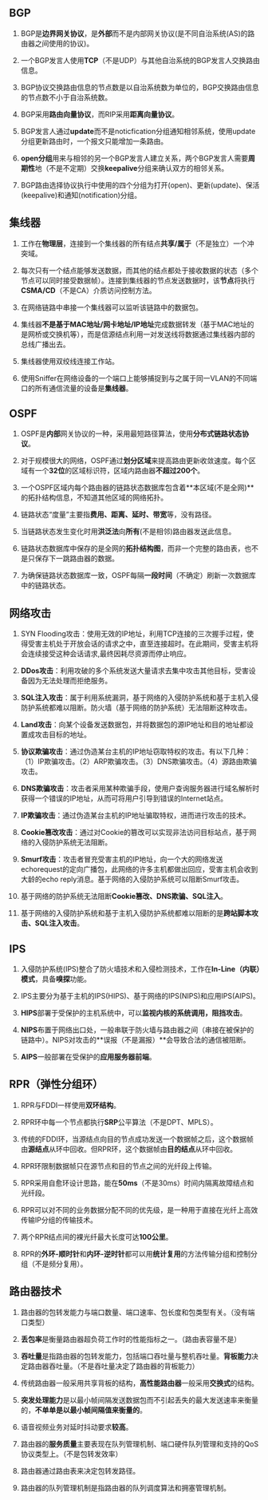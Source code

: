 
## BGP

1.  BGP是**边界网关协议**，是**外部**而不是内部网关协议(是不同自治系统(AS)的路由器之间使用的协议)。

2.  一个BGP发言人使用**TCP**（不是UDP）与其他自治系统的BGP发言人交换路由信息。

3.  BGP协议交换路由信息的节点数是以自治系统数为单位的，BGP交换路由信息的节点数不小于自治系统数。

4.  BGP采用**路由向量协议**，而RIP采用**距离向量协议**。

5.  BGP发言人通过**update**而不是noticfication分组通知相邻系统，使用update分组更新路由时，一个报文只能增加一条路由。

6.  **open分组**用来与相邻的另一个BGP发言人建立关系，两个BGP发言人需要**周期性**地（不是不定期）交换**keepalive**分组来确认双方的相邻关系。

7.  BGP路由选择协议执行中使用的四个分组为打开(open)、更新(update)、保活(keepalive)和通知(notification)分组。

## 集线器

1.  工作在**物理层**，连接到一个集线器的所有结点**共享/属于**（不是独立）一个冲突域。

2.  每次只有一个结点能够发送数据，而其他的结点都处于接收数据的状态（多个节点可以同时接受数据帧）。连接到集线器的节点发送数据时，该**节点**将执行**CSMA/CD**（不是CA）介质访问控制方法。

3.  在网络链路中串接一个集线器可以监听该链路中的数据包。

4.  集线器**不是基于MAC地址/网卡地址/IP地址**完成数据转发（基于MAC地址的是网桥或交换机等），而是信源结点利用一对发送线将数据通过集线器内部的总线广播出去。

5.  集线器使用双绞线连接工作站。

6.  使用Sniffer在网络设备的一个端口上能够捕捉到与之属于同一VLAN的不同端口的所有通信流量的设备是**集线器**。

## OSPF

1.  OSPF是**内部**网关协议的一种，采用最短路径算法，使用**分布式链路状态协议**。

2.  对于规模很大的网络，OSPF通过**划分区域**来提高路由更新收敛速度。每个区域有一个**32位**的区域标识符，区域内路由器**不超过200个**。

3.  一个OSPF区域内每个路由器的链路状态数据库包含着**本区域(不是全网)**的拓扑结构信息，不知道其他区域的网络拓扑。

4.  链路状态“度量”主要指**费用、距离、延时、带宽**等，没有路径。

5.  当链路状态发生变化时用**洪泛法**向**所有**(不是相邻)路由器发送此信息。

6.  链路状态数据库中保存的是全网的**拓扑结构图**，而非一个完整的路由表，也不是只保存下一跳路由器的数据。

7.  为确保链路状态数据库一致，OSPF每隔**一段时间**（不确定）刷新一次数据库中的链路状态。

## 网络攻击

1.  SYN Flooding攻击：使用无效的IP地址，利用TCP连接的三次握手过程，使得受害主机处于开放会话的请求之中，直至连接超时。在此期间，受害主机将会连续接受这种会话请求,最终因耗尽资源而停止响应。

2.  **DDos攻击**：利用攻破的多个系统发送大量请求去集中攻击其他目标，受害设备因为无法处理而拒绝服务。

3.  **SQL注入攻击**：属于利用系统漏洞，基于网络的入侵防护系统和基于主机入侵防护系统都难以阻断。防火墙（基于网络的防护系统）无法阻断这种攻击。

4.  **Land攻击**：向某个设备发送数据包，并将数据包的源IP地址和目的地址都设置成攻击目标的地址。

5.  **协议欺骗攻击**：通过伪造某台主机的IP地址窃取特权的攻击。有以下几种：（1）IP欺骗攻击。（2）ARP欺骗攻击。（3）DNS欺骗攻击。（4）源路由欺骗攻击。

6.  **DNS欺骗攻击**：攻击者采用某种欺骗手段，使用户查询服务器进行域名解析时获得一个错误的IP地址，从而可将用户引导到错误的Internet站点。

7.  **IP欺骗攻击**：通过伪造某台主机的IP地址骗取特权，进而进行攻击的技术。

8.  **Cookie篡改攻击**：通过对Cookie的篡改可以实现非法访问目标站点，基于网络的入侵防护系统无法阻断。

9.  **Smurf攻击**：攻击者冒充受害主机的IP地址，向一个大的网络发送echorequest的定向广播包，此网络的许多主机都做出回应，受害主机会收到大龄的echo reply消息。基于网络的入侵防护系统可以阻断Smurf攻击。

10.  基于网络的防护系统无法阻断**Cookie篡改、DNS欺骗、SQL注入**。

11.  基于网络的入侵防护系统和基于主机入侵防护系统都难以阻断的是**跨站脚本攻击、SQL注入攻击**。

## IPS

1. 入侵防护系统(IPS)整合了防火墙技术和入侵检测技术，工作在**In-Line（内联）模式**，具备**嗅探**功能。

2. IPS主要分为基于主机的IPS(HIPS)、基于网络的IPS(NIPS)和应用IPS(AIPS)。

3. **HIPS**部署于受保护的主机系统中，可以**监视内核的系统调用，阻挡攻击**。

4. **NIPS**布置于网络出口处，一般串联于防火墙与路由器之间（串接在被保护的链路中）。NIPS对攻击的**误报（不是漏报）**会导致合法的通信被阻断。

5. **AIPS**一般部署在受保护的**应用服务器前端**。

## RPR（弹性分组环）

1.  RPR与FDDI一样使用**双环结构**。

2.  RPR环中每一个节点都执行**SRP**公平算法（不是DPT、MPLS）。

3.  传统的FDDI环，当源结点向目的节点成功发送一个数据帧之后，这个数据帧由**源结点**从环中回收。但RPR环，这个数据帧由**目的结点**从环中回收。

4.  RPR环限制数据帧只在源节点和目的节点之间的光纤段上传输。

5.  RPR采用自愈环设计思路，能在**50ms**（不是30ms）时间内隔离故障结点和光纤段。

6.  RPR可以对不同的业务数据分配不同的优先级，是一种用于直接在光纤上高效传输IP分组的传输技术。

7.  两个RPR结点间的裸光纤最大长度可达**100公里**。

8.  RPR的**外环-顺时针**和**内环-逆时针**都可以用**统计复用**的方法传输分组和控制分组（不是频分复用）。

## 路由器技术

1.  路由器的包转发能力与端口数量、端口速率、包长度和包类型有关。（没有端口类型）

2.  **丢包率**是衡量路由器超负荷工作时的性能指标之一。（路由表容量不是）

3.  **吞吐量**是指路由器的包转发能力，包括端口吞吐量与整机吞吐量。**背板能力**决定路由器吞吐量。（不是吞吐量决定了路由器的背板能力）

4.  传统路由器一般采用共享背板的结构，**高性能路由器**一般采用**交换式**的结构。

5.  **突发处理能力**是以最小帧间隔发送数据包而不引起丢失的最大发送速率来衡量的，**不单单是以最小帧间隔值来衡量的**。

6.  语音视频业务对延时抖动要求**较高**。

7.  路由器的**服务质量**主要表现在队列管理机制、端口硬件队列管理和支持的QoS协议类型上。（不是包转发效率）

8.  路由器通过路由表来决定包转发路径。

9.  路由器的队列管理机制是指路由器的队列调度算法和拥塞管理机制。

